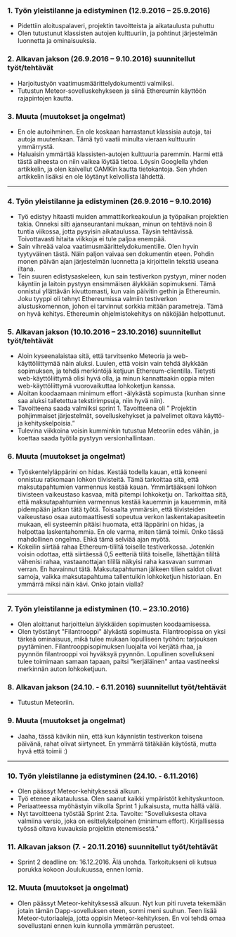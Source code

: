 ### 1.	Työn yleistilanne ja edistyminen (12.9.2016 – 25.9.2016)

-	Pidettiin aloituspalaveri, projektin tavoitteista ja aikataulusta puhuttu
-	Olen tutustunut klassisten autojen kulttuuriin, ja pohtinut järjestelmän luonnetta ja ominaisuuksia.

### 2.	Alkavan jakson (26.9.2016 – 9.10.2016) suunnitellut työt/tehtävät
-	Harjoitustyön vaatimusmäärittelydokumentti valmiiksi.
-	Tutustun Meteor-sovelluskehykseen ja siinä Ethereumin käyttöön rajapintojen kautta.

### 3.	Muuta (muutokset ja ongelmat)
-	En ole autoihminen. En ole koskaan harrastanut klassisia autoja, tai autoja muutenkaan. Tämä työ vaatii minulta vieraan kulttuurin ymmärrystä.
-	Haluaisin ymmärtää klassisten-autojen kulttuuria paremmin. Harmi että tästä aiheesta on niin vaikea löytää tietoa. Löysin Googlella yhden artikkelin, ja olen kaivellut OAMKin kautta tietokantoja. Sen yhden artikkelin lisäksi en ole löytänyt kelvollista lähdettä.

---

### 4.	Työn yleistilanne ja edistyminen (26.9.2016 – 9.10.2016)
-	Työ edistyy hitaasti muiden ammattikorkeakoulun ja työpaikan projektien takia. Onneksi silti ajanseurantani mukaan, minun on tehtävä noin 8 tuntia viikossa, jotta pysyisin aikataulussa. Täysin tehtävissä. Toivottavasti hitaita viikkoja ei tule paljoa enempää.
-	Sain vihreää valoa vaatimusmäärittelydokumentille. Olen hyvin tyytyväinen tästä. Näin paljon vaivaa sen dokumentin eteen. Pohdin monen päivän ajan järjestelmän luonnetta ja kirjoittelin tekstiä useana iltana.
-	Tein suuren edistysaskeleen, kun sain testiverkon pystyyn, miner noden käyntiin ja laitoin pystyyn ensimmäisen älykkään sopimukseni. Tämä onnistui yllättävän kivuttomasti, kun vain päivitin gethin ja Ethereumin. Joku tyyppi oli tehnyt Ethereumissa valmiin testiverkon alustuskomennon, johon ei tarvinnut sorkkia mitään parametreja. Tämä on hyvä kehitys. Ethereumin ohjelmistokehitys on näköjään helpottunut.

### 5.	Alkavan jakson (10.10.2016 – 23.10.2016) suunnitellut työt/tehtävät
-	Aloin kyseenalaistaa sitä, että tarvitsenko Meteoria ja web-käyttöliittymää näin aluksi. Luulen, että voisin vain tehdä älykkään sopimuksen, ja tehdä merkintöjä ketjuun Ethereum-clientilla. Tietysti web-käyttöliittymä olisi hyvä olla, ja minun kannattaakin oppia miten web-käyttöliittymä vuorovaikuttaa lohkoketjun kanssa.
-	Aloitan koodaamaan minimum effort -älykästä sopimusta (kunhan sinne saa aluksi talletettua tekstirimpsuja, niin hyvä niin).
-	Tavoitteena saada valmiiksi sprint 1. Tavoitteena oli ” Projektin pohjimmaiset järjestelmät, sovelluskehykset ja palvelimet oltava käyttö- ja kehityskelpoisia.”
-	Tulevina viikkoina voisin kumminkin tutustua Meteoriin edes vähän, ja koettaa saada työtila pystyyn versionhallintaan.

### 6.	Muuta (muutokset ja ongelmat)
-	Työskentelyläppärini on hidas. Kestää todella kauan, että koneeni onnistuu ratkomaan lohkon tiivisteitä. Tämä tarkoittaa sitä, että maksutapahtumien varmennus kestää kauan. Ymmärtääkseni lohkon tiivisteen vaikeustaso kasvaa, mitä pitempi lohkoketju on. Tarkoittaa sitä, että maksutapahtumien varmennus kestää kauemmin ja kauemmin, mitä pidempään jatkan tätä työtä. Toisaalta ymmärsin, että tiivisteiden vaikeustaso osaa automaattisesti sopeutua verkon laskentakapasiteetin mukaan, eli systeemin pitäisi huomata, että läppärini on hidas, ja helpottaa laskentahommia. En ole varma, miten tämä toimii. Onko tässä mahdollinen ongelma. Ehkä tämä selviää ajan myötä.
-   Kokeilin siirtää rahaa Ethereum-tililtä toiselle testiverkossa. Jotenkin voisin odottaa, että siirtäessä 0,5 eetteriä tilitä toiselle, lähettäjän tililtä vähenisi rahaa, vastaanottajan tilillä näkyisi raha kasvavan summan verran. En havainnut tätä. Maksutapahtuman jälkeen tilien saldot olivat samoja, vaikka maksutapahtuma tallentuikin lohkoketjun historiaan. En ymmärrä miksi näin kävi. Onko jotain vialla?

---

### 7.	Työn yleistilanne ja edistyminen (10. – 23.10.2016)
-	Olen aloittanut harjoittelun älykkäiden sopimusten koodaamisessa.
-   Olen työstänyt "Filantrooppi" älykästä sopimusta. Filantroopissa on yksi tärkeä ominaisuus, mikä tulee mukaan lopulliseen työhön: tarjouksen pyytäminen. Filantrooppisopimuksen luojalta voi kerjätä rhaa, ja pyynnön filantrooppi voi hyväksyä pyynnön. Lopullinen sovellukseni tulee toimimaan samaan tapaan, paitsi "kerjäläinen" antaa vastineeksi merkinnän auton lohkoketjuun.

### 8.	Alkavan jakson (24.10. - 6.11.2016) suunnitellut työt/tehtävät
-	Tutustun Meteoriin.

### 9.	Muuta (muutokset ja ongelmat)
-   Jaaha, tässä kävikin niin, että kun käynnistin testiverkon toisena päivänä, rahat olivat siirtyneet. En ymmärrä tätäkään käytöstä, mutta hyvä että toimii :)

---


### 10.	Työn yleistilanne ja edistyminen (24.10. - 6.11.2016)
-	Olen päässyt Meteor-kehityksessä alkuun.
-   Työ etenee aikataulussa. Olen saanut kaikki ympäristöt kehityskuntoon.
-   Periaatteessa myöhästyin viikolla Sprint 1 julkaisusta, mutta hällä väliä.
-   Nyt tavoitteena työstää Sprint 2:ta. Tavoite: "Sovelluksesta oltava valmiina versio, joka on esittelykelpoinen (minimum effort). Kirjallisessa työssä oltava kuvauksia projektin etenemisestä."


### 11.	Alkavan jakson (7. - 20.11.2016) suunnitellut työt/tehtävät
-	Sprint 2 deadline on: 16.12.2016. Älä unohda. Tarkoitukseni oli kutsua porukka kokoon Joulukuussa, ennen lomia.

### 12.	Muuta (muutokset ja ongelmat)
-   Olen päässyt Meteor-kehityksessä alkuun. Nyt kun piti ruveta tekemään jotain tämän Dapp-sovelluksen eteen, sormi meni suuhun. Teen lisää Meteor-tutoriaaleja, jotta oppisin Meteor-kehityksen. En voi tehdä omaa sovellustani ennen kuin kunnolla ymmärrän perusteet.